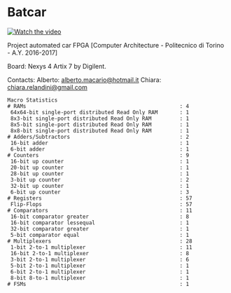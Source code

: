 # Batcar 

[![Watch the video](https://img.youtube.com/vi/u6WbgwYkgD8/hqdefault.jpg)](https://www.youtube.com/watch?v=u6WbgwYkgD8&t=2s)

Project automated car FPGA [Computer Architecture - Politecnico di Torino - A.Y. 2016-2017]

Board: Nexys 4 Artix 7 by Digilent.

Contacts: 
Alberto: alberto.macario@hotmail.it
Chiara: chiara.relandini@gmail.com


```
Macro Statistics
# RAMs                                                 : 4
 64x64-bit single-port distributed Read Only RAM       : 1
 8x3-bit single-port distributed Read Only RAM         : 1
 8x5-bit single-port distributed Read Only RAM         : 1
 8x8-bit single-port distributed Read Only RAM         : 1
# Adders/Subtractors                                   : 2
 16-bit adder                                          : 1
 6-bit adder                                           : 1
# Counters                                             : 9
 16-bit up counter                                     : 1
 20-bit up counter                                     : 1
 28-bit up counter                                     : 1
 3-bit up counter                                      : 2
 32-bit up counter                                     : 1
 6-bit up counter                                      : 3
# Registers                                            : 57
 Flip-Flops                                            : 57
# Comparators                                          : 11
 16-bit comparator greater                             : 8
 16-bit comparator lessequal                           : 1
 32-bit comparator greater                             : 1
 5-bit comparator equal                                : 1
# Multiplexers                                         : 28
 1-bit 2-to-1 multiplexer                              : 11
 16-bit 2-to-1 multiplexer                             : 8
 3-bit 2-to-1 multiplexer                              : 6
 5-bit 2-to-1 multiplexer                              : 1
 6-bit 2-to-1 multiplexer                              : 1
 8-bit 8-to-1 multiplexer                              : 1
# FSMs                                                 : 1

```

